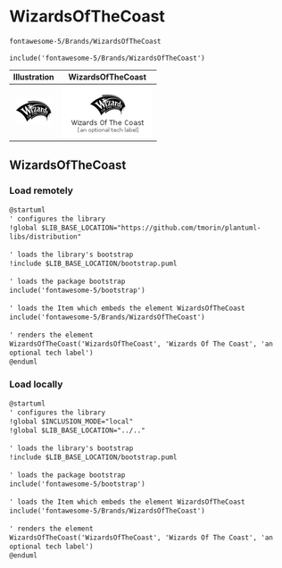 # WizardsOfTheCoast


```text
fontawesome-5/Brands/WizardsOfTheCoast
```

```text
include('fontawesome-5/Brands/WizardsOfTheCoast')
```



| Illustration | WizardsOfTheCoast |
| :---: | :---: |
| ![illustration for Illustration](../../fontawesome-5/Brands/WizardsOfTheCoast.png) | ![illustration for WizardsOfTheCoast](../../fontawesome-5/Brands/WizardsOfTheCoast.Local.png) |




## WizardsOfTheCoast

### Load remotely
```plantuml
@startuml
' configures the library
!global $LIB_BASE_LOCATION="https://github.com/tmorin/plantuml-libs/distribution"

' loads the library's bootstrap
!include $LIB_BASE_LOCATION/bootstrap.puml

' loads the package bootstrap
include('fontawesome-5/bootstrap')

' loads the Item which embeds the element WizardsOfTheCoast
include('fontawesome-5/Brands/WizardsOfTheCoast')

' renders the element
WizardsOfTheCoast('WizardsOfTheCoast', 'Wizards Of The Coast', 'an optional tech label')
@enduml
```

### Load locally
```plantuml
@startuml
' configures the library
!global $INCLUSION_MODE="local"
!global $LIB_BASE_LOCATION="../.."

' loads the library's bootstrap
!include $LIB_BASE_LOCATION/bootstrap.puml

' loads the package bootstrap
include('fontawesome-5/bootstrap')

' loads the Item which embeds the element WizardsOfTheCoast
include('fontawesome-5/Brands/WizardsOfTheCoast')

' renders the element
WizardsOfTheCoast('WizardsOfTheCoast', 'Wizards Of The Coast', 'an optional tech label')
@enduml
```

